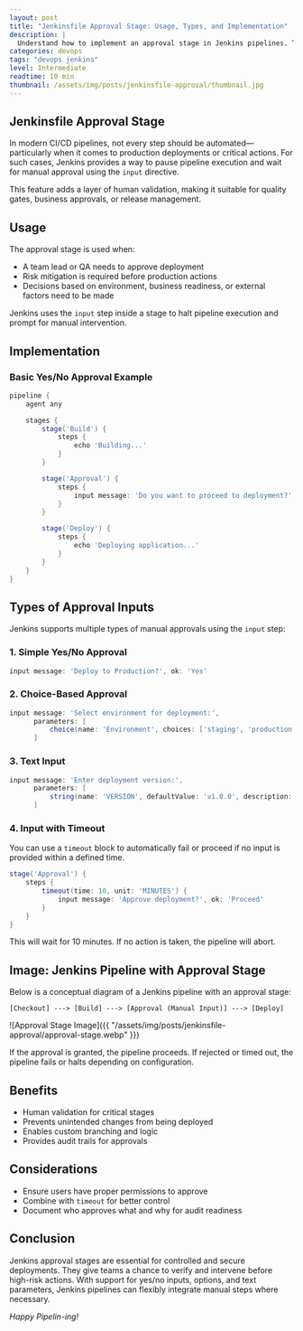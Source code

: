 ```yaml
---
layout: post
title: "Jenkinsfile Approval Stage: Usage, Types, and Implementation"
description: |
  Understand how to implement an approval stage in Jenkins pipelines. This post explores its usage, benefits, and types including manual input, choice, and yes/no approvals.
categories: devops
tags: "devops jenkins"
level: Intermediate
readtime: 10 min
thumbnail: /assets/img/posts/jenkinsfile-approval/thumbnail.jpg
---
```

## Jenkinsfile Approval Stage
In modern CI/CD pipelines, not every step should be automated—particularly when it comes to production deployments or critical actions. For such cases, Jenkins provides a way to pause pipeline execution and wait for manual approval using the `input` directive.

This feature adds a layer of human validation, making it suitable for quality gates, business approvals, or release management.


## Usage
The approval stage is used when:
- A team lead or QA needs to approve deployment
- Risk mitigation is required before production actions
- Decisions based on environment, business readiness, or external factors need to be made

Jenkins uses the `input` step inside a stage to halt pipeline execution and prompt for manual intervention.

## Implementation
### Basic Yes/No Approval Example
```groovy
pipeline {
    agent any

    stages {
        stage('Build') {
            steps {
                echo 'Building...'
            }
        }

        stage('Approval') {
            steps {
                input message: 'Do you want to proceed to deployment?', ok: 'Yes'
            }
        }

        stage('Deploy') {
            steps {
                echo 'Deploying application...'
            }
        }
    }
}
```

## Types of Approval Inputs
Jenkins supports multiple types of manual approvals using the `input` step:

### 1. Simple Yes/No Approval
```groovy
input message: 'Deploy to Production?', ok: 'Yes'
```

### 2. Choice-Based Approval
```groovy
input message: 'Select environment for deployment:',
      parameters: [
          choice(name: 'Environment', choices: ['staging', 'production'], description: 'Choose environment')
      ]
```

### 3. Text Input
```groovy
input message: 'Enter deployment version:',
      parameters: [
          string(name: 'VERSION', defaultValue: 'v1.0.0', description: 'Version to deploy')
      ]
```

### 4. Input with Timeout
You can use a `timeout` block to automatically fail or proceed if no input is provided within a defined time.
```groovy
stage('Approval') {
    steps {
        timeout(time: 10, unit: 'MINUTES') {
            input message: 'Approve deployment?', ok: 'Proceed'
        }
    }
}
```

This will wait for 10 minutes. If no action is taken, the pipeline will abort.


## Image: Jenkins Pipeline with Approval Stage
Below is a conceptual diagram of a Jenkins pipeline with an approval stage:
```
[Checkout] ---> [Build] ---> [Approval (Manual Input)] ---> [Deploy]
```

![Approval Stage Image]({{ "/assets/img/posts/jenkinsfile-approval/approval-stage.webp" }})

If the approval is granted, the pipeline proceeds. If rejected or timed out, the pipeline fails or halts depending on configuration.

## Benefits
- Human validation for critical stages
- Prevents unintended changes from being deployed
- Enables custom branching and logic
- Provides audit trails for approvals

## Considerations
- Ensure users have proper permissions to approve
- Combine with `timeout` for better control
- Document who approves what and why for audit readiness

## Conclusion
Jenkins approval stages are essential for controlled and secure deployments. They give teams a chance to verify and intervene before high-risk actions. With support for yes/no inputs, options, and text parameters, Jenkins pipelines can flexibly integrate manual steps where necessary.

*Happy Pipelin-ing!*
